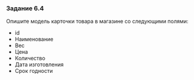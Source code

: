 ### Задание 6.4

Опишите модель карточки товара в магазине со следующими полями:

- id
- Наименование
- Вес
- Цена
- Количество
- Дата изготовления
- Срок годности